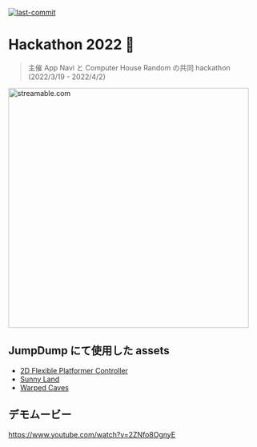[![last-commit](https://img.shields.io/github/last-commit/Nisk36/Hackathon)](https://github.com/Nisk36/Hackathon/commits/master)

# Hackathon 2022 🌸
> 主催 App Navi と Computer House Random の共同 hackathon (2022/3/19 - 2022/4/2)

<a href="https://streamable.com/e/czqpic">
  <img src="https://i.imgur.com/jacfkI6.png" title="streamable.com" width="480">
</a>


## JumpDump にて使用した assets
- [2D Flexible Platformer Controller](https://assetstore.unity.com/packages/templates/systems/2d-flexible-platformer-controller-67414)  
- [Sunny Land](https://assetstore.unity.com/packages/2d/characters/sunny-land-103349)  
- [Warped Caves](https://assetstore.unity.com/packages/2d/characters/warped-caves-103250)  

## デモムービー

https://www.youtube.com/watch?v=2ZNfo8OgnyE